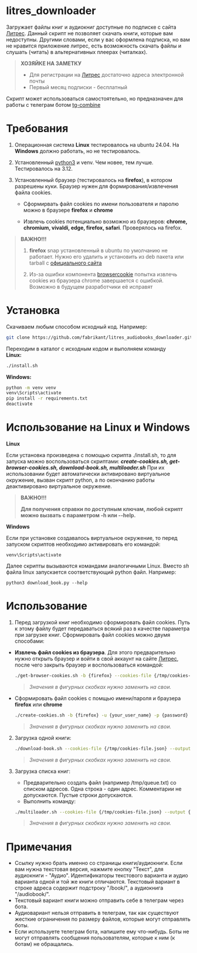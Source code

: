 # litres_downloader
Загружает файлы книг и аудиокниг доступные по подписке с сайта [Литрес](https://litres.ru).
Данный скрипт не позволяет скачать книги, которые вам недоступны. Другими словами, если у вас оформлена подписка, но вам не нравится приложение литрес, есть возможность скачать файлы и слушать (читать) в альтернативных плеерах (читалках).
>**ХОЗЯЙКЕ НА ЗАМЕТКУ**
>
> - Для регистрации на [Литрес](https://litres.ru) достаточно адреса электронной почты
> - Первый месяц подписки - бесплатный

Скрипт может использоваться самостоятельно, но предназначен для работы с телеграм ботом [tg-combine](https://github.com/fabrikant/tg-combine)

# Требования
1. Операционная система **Linux** тестировалось на ubuntu 24.04. На **Windows** должно работать, но не тестировалось.
1. Установленный [python3](https://www.python.org/) и venv. Чем новее, тем лучше. Тестировалось на 3.12.

1. Установленный браузер (тестировалось на **firefox**), в котором разрешены куки. Браузер нужен для формирования/извлечения файла cookies. 
    
    - Сформирвать файл cookies по имени пользователя и паролю можно в браузере **firefox** и **chrome**

    - Извлечь cookies потенциально возможно из браузеров: **chrome, chromium, vivaldi, edge, firefox, safari**. Проверялось на firefox.

>**ВАЖНО!!!** 
>
>1. **firefox** snap установленный в ubuntu по умолчанию не работает. Нужно его удалить и установить из deb пакета или tarball с [официального сайта](https://www.mozilla.org/en-US/firefox/)
>
>1. Из-за ошибки компонента [browsercookie](https://pypi.org/project/browsercookie/) попытка извлечь cookies из браузера chrome завершается с ошибкой. Возможно в будущем разработчики её исправят


# Установка
Скачиваем любым способом исходный код. Например:  
```bash
git clone https://github.com/fabrikant/litres_audiobooks_downloader.git
```
Переходим в каталог с исходным кодом и выполняем команду  
**Linux:**
```bash
./install.sh
```
**Windows:**
```cmd
python -m venv venv
venv\Scripts\activate
pip install -r requirements.txt
deactivate
```

# Использование на Linux и Windows
**Linux**

Если установка произведена с помощью скрипта ./install.sh, то для запуска можно воспользоваться скриптами: ***create-cookies.sh, get-browser-cookies.sh, download-book.sh, multiloader.sh***
При их использовании будет автоматически активировано виртуальное окружение, вызван скрипт python, а по окончанию работы деактивировано виртуальное окружение.

>**ВАЖНО!!!**
>
>**Для получения справки по доступным ключам, любой скрипт можно вызвать с параметром -h или --help.**

**Windows**

Если при установке создавалось виртуальное окружение, то перед запуском скриптов необходимо активировать его командой:
```
venv\Scripts\activate
```
Далее скрипты вызываются командами аналогичными Linux. Вместо *sh* файла linux запускается соответствующий python файл. Например:
```
python3 download_book.py --help
```

# Использование

1. Перед загрузкой книг необходимо сформировать файл cookies. Путь к этому файлу будет передаваться всякий раз в качестве параметра при загрузке книг. Сформировать файл cookies можно двумя способами:
 - **Извлечь файл cookies из браузера**. Для этого предварительно нужно открыть браузер и войти в свой аккаунт на сайте [Литрес](litres.ru), после чего закрыть браузер и воспользоваться командой:
 
    ```bash
    ./get-browser-cookies.sh -b {firefox} --cookies-file {/tmp/cookies-file.json}
    ```
    >*Значения в фигурных скобках нужно заменить на свои.*
- Сформировать файл cookies с помщью имени/пароля и браузера **firefox** или **chrome**
    ```bash
    ./create-cookies.sh -b {firefox} -u {your_user_name} -p {password} --cookies-file {/tmp/cookies-file.json}
    ```
    >*Значения в фигурных скобках нужно заменить на свои.*

2. Загрузка одной книги:

    ```bash
    ./download-book.sh --cookies-file {/tmp/cookies-file.json} --output {/tmp/audiobooks} --url {https://www.litres.ru/audiobook/sebastyan-fitcek/pacient-osoboy-kliniki-54990486/}
    ``` 
    >*Значения в фигурных скобках нужно заменить на свои.*

3. Загрузка списка книг:
    - Предварительно создать файл (например /tmp/queue.txt) со списком адресов. Одна строка - один адрес. Комментарии не допускаются. Пустые строки допускаются.
    - Выполнить команду:
    ```bash
    ./multiloader.sh --cookies-file {/tmp/cookies-file.json} --output {/tmp/audiobooks} --input {/tmp/queue.txt}
    ``` 
    >*Значения в фигурных скобках нужно заменить на свои.*

# Примечания
 - Ссылку нужно брать именно со страницы книги/аудиокниги. Если вам нужна текстовая версия, нажмите кнопку "Текст", для аудиокниги - "Аудио". Идентификаторы текстового варианта и аудио варианта одной и той же книги отличаются. Текстовый вариант в строке адреса содержит подстроку "/book/", а аудиокнига "/audiobook/".
- Текстовый вариант книги можно отправить себе в телеграм через бота.
- Аудиовариант нельзя отправить в телеграм, так как существуют жесткие ограничения по размеру файлов, которые могут отправлять боты.
 - Если используете телеграм бота, напишите ему что-нибудь. Боты не могут отправлять сообщения пользователям, которые к ним (к ботам) не обращались.
